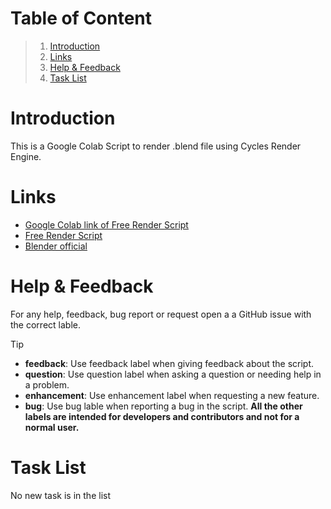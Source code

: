 # Table of Content
> 1. [Introduction](#introduction)
> 2. [Links](#Links)
> 3. [Help & Feedback](#help--feedback)
> 4. [Task List](#task-list)

# Introduction
This is a Google Colab Script to render .blend file using Cycles Render Engine.

# Links
* [Google Colab link of Free Render Script](https://colab.research.google.com/github/Dev123456689/Google_Colab_Render/blob/main/Free_Render.ipynb)
* [Free Render Script](Free_Render.ipynb)
* [Blender official](https://www.blender.org)

# Help & Feedback 
For any help, feedback, bug report or request open a a GitHub issue with the correct lable.

> [!TIP]
> * **feedback**: Use feedback label when giving feedback about the script.
> * **question**: Use question label when asking a question or needing help in a problem.
> * **enhancement**: Use enhancement label when requesting a new feature.
> * **bug**: Use bug lable when reporting a bug in the script.
> **All the other labels are intended for developers and contributors and not for a normal user.**

# Task List
No new task is in the list

 
